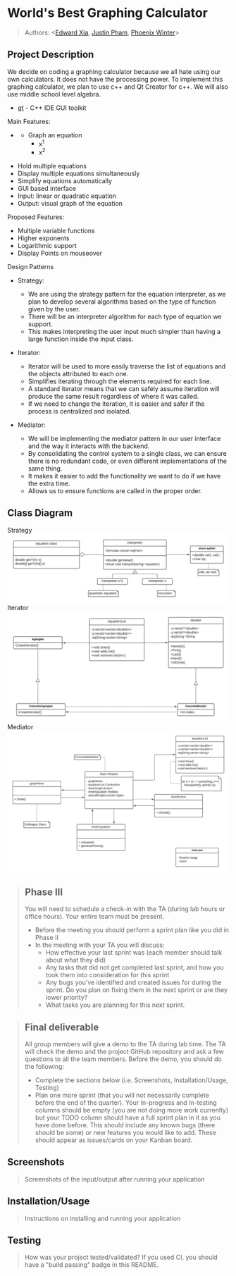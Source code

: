 # World's Best Graphing Calculator
 
 > Authors: \<[Edward Xia](https://github.com/dfire42), [Justin Pham](https://github.com/pjsrcool), [Phoenix Winter](https://github.com/PhoenixWinter542)\>

## Project Description
We decide on coding a graphing calculator because we all hate using our own calculators. It does not have the processing power. To implement this graphing calculator, we plan to use c++ and Qt Creator for c++. We will also use middle school level algebra.
* [qt](https://www.qt.io/) - C++ IDE GUI toolkit

Main Features:
* - Graph an equation
    - x<sup>1</sup>
    - x<sup>2</sup>
- Hold multiple equations
- Display multiple equations simultaneously
- Simplify equations automatically
- GUI based interface
- Input: linear or quadratic equation
- Output: visual graph of the equation

Proposed Features:
* Multiple variable functions
* Higher exponents
* Logarithmic support
* Display Points on mouseover

Design Patterns
* Strategy:
  - We are using the strategy pattern for the equation interpreter, as we plan to develop several algorithms based on the type of function given by the user.
  - There will be an interpreter algorithm for each type of equation we support.
  - This makes interpreting the user input much simpler than having a large function inside the input class.

* Iterator:
  - Iterator will be used to more easily traverse the list of equations and the objects attributed to each one.
  - Simplifies iterating through the elements required for each line.
  - A standard iterator means that we can safely assume iteration will produce the same result regardless of where it was called.
  - If we need to change the iteration, it is easier and safer if the process is centralized and isolated.

* Mediator:
  - We will be implementing the mediator pattern in our user interface and the way it interacts with the backend.
  - By consolidating the control system to a single class, we can ensure there is no redundant code, or even different implementations of the same thing.
  - It makes it easier to add the functionality we want to do if we have the extra time.
  - Allows us to ensure functions are called in the proper order.


## Class Diagram
 Strategy
 ![Alt text](Strategy_Interpret_User_Input.jpeg?raw=true "Strategy")
 Iterator
 ![Alt text](Iterator_Draw_Graph.jpeg?raw=true "Iterator")
 Mediator
 ![Alt text](Mediator_GUI.jpeg?raw=true "Mediator")

 > ## Phase III
 > You will need to schedule a check-in with the TA (during lab hours or office hours). Your entire team must be present. 
 > * Before the meeting you should perform a sprint plan like you did in Phase II
 > * In the meeting with your TA you will discuss: 
 >   - How effective your last sprint was (each member should talk about what they did)
 >   - Any tasks that did not get completed last sprint, and how you took them into consideration for this sprint
 >   - Any bugs you've identified and created issues for during the sprint. Do you plan on fixing them in the next sprint or are they lower priority?
 >   - What tasks you are planning for this next sprint.

 > ## Final deliverable
 > All group members will give a demo to the TA during lab time. The TA will check the demo and the project GitHub repository and ask a few questions to all the team members. 
 > Before the demo, you should do the following:
 > * Complete the sections below (i.e. Screenshots, Installation/Usage, Testing)
 > * Plan one more sprint (that you will not necessarily complete before the end of the quarter). Your In-progress and In-testing columns should be empty (you are not doing more work currently) but your TODO column should have a full sprint plan in it as you have done before. This should include any known bugs (there should be some) or new features you would like to add. These should appear as issues/cards on your Kanban board. 
 ## Screenshots
 > Screenshots of the input/output after running your application
 ## Installation/Usage
 > Instructions on installing and running your application
 ## Testing
 > How was your project tested/validated? If you used CI, you should have a "build passing" badge in this README.
 

